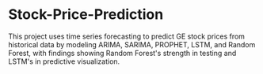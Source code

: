 # Stock-Price-Prediction
This project uses time series forecasting to predict GE stock prices from historical data by modeling ARIMA, SARIMA, PROPHET, LSTM, and Random Forest, with findings showing Random Forest's strength in testing and LSTM's in predictive visualization.
